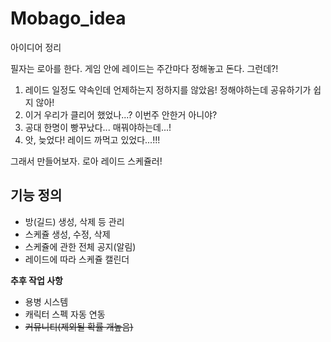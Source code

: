 # Mobago_idea
아이디어 정리

필자는 로아를 한다. 게임 안에 레이드는 주간마다 정해놓고 돈다. 그런데?!

1. 레이드 일정도 약속인데 언제하는지 정하지를 않았음! 정해야하는데 공유하기가 쉽지 않아!
2. 이거 우리가 클리어 했었나...? 이번주 안한거 아니야?
3. 공대 한명이 빵꾸났다... 매꿔야하는데...!
4. 앗, 늦었다! 레이드 까먹고 있었다...!!!

그래서 만들어보자. 로아 레이드 스케쥴러!

## 기능 정의

- 방(길드) 생성, 삭제 등 관리
- 스케쥴 생성, 수정, 삭제
- 스케쥴에 관한 전체 공지(알림)
- 레이드에 따라 스케쥴 캘린더

**추후 작업 사항**

- 용병 시스템
- 캐릭터 스펙 자동 연동
- ~~커뮤니티(제외될 확률 개높음)~~
